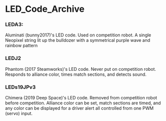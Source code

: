 # LED_Code_Archive

### LEDA3:
Aluminati (bunny2017)'s LED code. Used on competition robot. A single Neopixel string lit up the bulldozer with a symmetrical purple wave and rainbow pattern

### LEDJ2
Phantom (2017 Steamworks)'s LED code. Never put on competition robot. Responds to alliance color, times match sections, and detects sound.

### LEDs19JPv3
Chimera (2019 Deep Space)'s LED code. Removed from competition robot before competition. Alliance color can be set, match sections are timed, and any color can be displayed for a driver alert all controlled from one PWM (servo) input.

